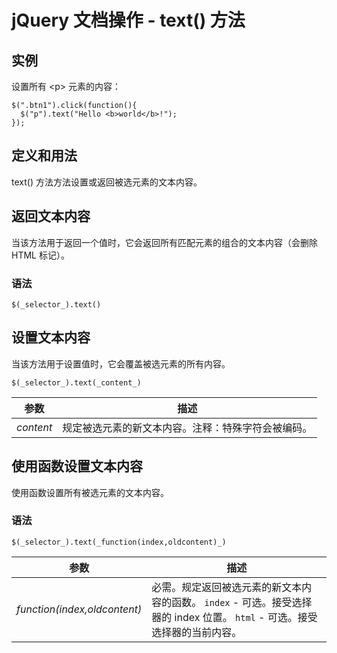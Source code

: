 # jQuery 文档操作 - text() 方法



## 实例

设置所有 &lt;p&gt; 元素的内容：

```
$(".btn1").click(function(){
  $("p").text("Hello <b>world</b>!");
});

```

## 定义和用法

text() 方法方法设置或返回被选元素的文本内容。

## 返回文本内容

当该方法用于返回一个值时，它会返回所有匹配元素的组合的文本内容（会删除 HTML 标记）。

### 语法

```
$(_selector_).text()
```

## 设置文本内容

当该方法用于设置值时，它会覆盖被选元素的所有内容。

```
$(_selector_).text(_content_)
```

| 参数 | 描述 |
| --- | --- |
| _content_ | 规定被选元素的新文本内容。注释：特殊字符会被编码。 |

## 使用函数设置文本内容

使用函数设置所有被选元素的文本内容。

### 语法

```
$(_selector_).text(_function(index,oldcontent)_)
```

| 参数 | 描述 |
| --- | --- |
| _function(index,oldcontent)_ | 必需。规定返回被选元素的新文本内容的函数。   `index` - 可选。接受选择器的 index 位置。   `html` - 可选。接受选择器的当前内容。 |

